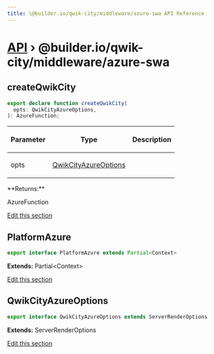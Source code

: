 ```yaml
---
title: \@builder.io/qwik-city/middleware/azure-swa API Reference
---
```


# [API](/api) &rsaquo; @builder.io/qwik-city/middleware/azure-swa

## createQwikCity

```typescript
export declare function createQwikCity(
  opts: QwikCityAzureOptions,
): AzureFunction;
```

<table><thead><tr><th>

Parameter

</th><th>

Type

</th><th>

Description

</th></tr></thead>
<tbody><tr><td>

opts

</td><td>

[QwikCityAzureOptions](#qwikcityazureoptions)

</td><td>

</td></tr>
</tbody></table>
**Returns:**

AzureFunction

[Edit this section](https://github.com/BuilderIO/qwik/tree/main/packages/qwik-city/middleware/azure-swa/index.ts)

## PlatformAzure

```typescript
export interface PlatformAzure extends Partial<Context>
```

**Extends:** Partial&lt;Context&gt;

[Edit this section](https://github.com/BuilderIO/qwik/tree/main/packages/qwik-city/middleware/azure-swa/index.ts)

## QwikCityAzureOptions

```typescript
export interface QwikCityAzureOptions extends ServerRenderOptions
```

**Extends:** ServerRenderOptions

[Edit this section](https://github.com/BuilderIO/qwik/tree/main/packages/qwik-city/middleware/azure-swa/index.ts)
